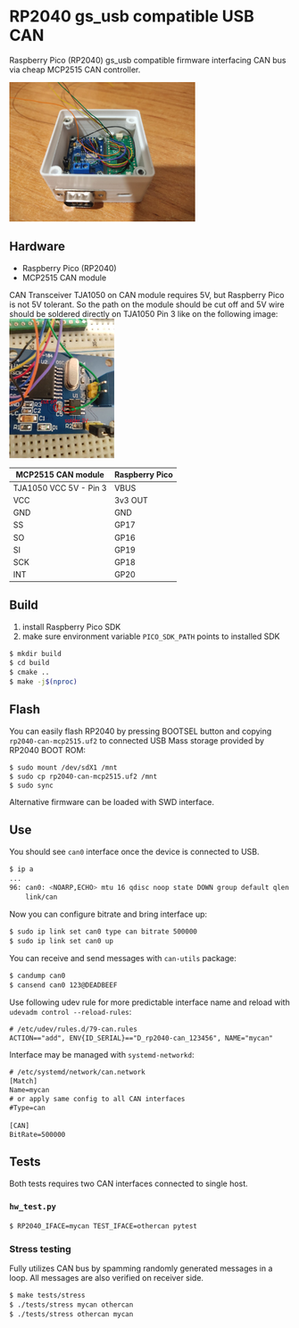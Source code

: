# RP2040 gs_usb compatible USB CAN

Raspberry Pico (RP2040) gs_usb compatible firmware interfacing CAN bus via cheap MCP2515 CAN controller.

<img src="docs/box.jpg" height="250px">


## Hardware
- Raspberry Pico (RP2040)
- MCP2515 CAN module

CAN Transceiver TJA1050 on CAN module requires 5V, but Raspberry Pico is not 5V tolerant. So the path on the module should be cut off and 5V wire should be soldered directly on TJA1050 Pin 3 like on the following image:
<img src="docs/module_fix.jpg" height="250px">

| MCP2515 CAN module     | Raspberry Pico |
|------------------------|----------------|
| TJA1050 VCC 5V - Pin 3 | VBUS           |
| VCC                    | 3v3 OUT        |
| GND                    | GND            |
| SS                     | GP17           |
| SO                     | GP16           |
| SI                     | GP19           |
| SCK                    | GP18           |
| INT                    | GP20           |

## Build
1. install Raspberry Pico SDK
2. make sure environment variable `PICO_SDK_PATH` points to installed SDK

```sh
$ mkdir build
$ cd build
$ cmake ..
$ make -j$(nproc)
```

## Flash
You can easily flash RP2040 by pressing BOOTSEL button and copying `rp2040-can-mcp2515.uf2` to connected USB Mass storage provided by RP2040 BOOT ROM:
```
$ sudo mount /dev/sdX1 /mnt
$ sudo cp rp2040-can-mcp2515.uf2 /mnt
$ sudo sync
```

Alternative firmware can be loaded with SWD interface.

## Use
You should see `can0` interface once the device is connected to USB.
```sh
$ ip a
...
96: can0: <NOARP,ECHO> mtu 16 qdisc noop state DOWN group default qlen 10
    link/can
```

Now you can configure bitrate and bring interface up:
```sh
$ sudo ip link set can0 type can bitrate 500000
$ sudo ip link set can0 up
```

You can receive and send messages with `can-utils` package:
```sh
$ candump can0
$ cansend can0 123@DEADBEEF
```

Use following udev rule for more predictable interface name and reload with `udevadm control --reload-rules`:
```
# /etc/udev/rules.d/79-can.rules
ACTION=="add", ENV{ID_SERIAL}=="D_rp2040-can_123456", NAME="mycan"
```

Interface may be managed with `systemd-networkd`:
```
# /etc/systemd/network/can.network
[Match]
Name=mycan
# or apply same config to all CAN interfaces
#Type=can

[CAN]
BitRate=500000
```

## Tests
Both tests requires two CAN interfaces connected to single host.

### `hw_test.py`
```sh
$ RP2040_IFACE=mycan TEST_IFACE=othercan pytest
```

### Stress testing
Fully utilizes CAN bus by spamming randomly generated messages in a loop. All messages are also verified on receiver side. 
```sh
$ make tests/stress
$ ./tests/stress mycan othercan
$ ./tests/stress othercan mycan
```


